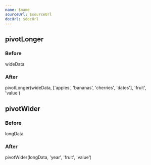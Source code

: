 ```yaml
---
name: $name
sourceUrl: $sourceUrl
docUrl: $docUrl
---
```


<script lang="ts">
	import Preview from '$lib/docs/Preview.svelte';
	import { pivotLonger, pivotWider } from '$lib/utils/pivot';
	import { wideData, longData } from '$lib/utils/genData';

	const wideDataDisplay = JSON.stringify(wideData, null, 2);
	const longDataDisplay = JSON.stringify(longData, null, 2);

	const pivotLongerResult = pivotLonger(wideData, ['apples', 'bananas', 'cherries', 'dates'], 'fruit', 'value');
	const pivotLongerDisplay = JSON.stringify(pivotLongerResult, null, 2);

	const pivotWiderResult = pivotWider(longData, 'year', 'fruit', 'value');
	const pivotWiderDisplay = JSON.stringify(pivotWiderResult, null, 2);
</script>

## pivotLonger

### Before

<Preview code={wideDataDisplay} highlight showCode>
  wideData
</Preview>

### After

<Preview code={pivotLongerDisplay} highlight showCode>
	pivotLonger(wideData, ['apples', 'bananas', 'cherries', 'dates'], 'fruit', 'value')
</Preview>

## pivotWider

### Before

<Preview code={longDataDisplay} highlight showCode>
  longData
</Preview>

### After

<Preview code={pivotWiderDisplay} highlight showCode>
	pivotWider(longData, 'year', 'fruit', 'value')
</Preview>
